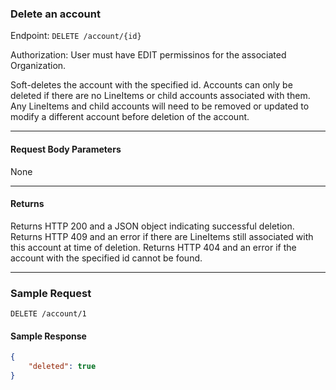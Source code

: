 ### Delete an account
Endpoint: `DELETE /account/{id}`

Authorization: User must have EDIT permissinos for the associated Organization.

Soft-deletes the account with the specified id. Accounts can only be deleted if there are no LineItems or child accounts associated with them. Any LineItems and child accounts will need to be removed or updated to modify a different account before deletion of the account.
___

#### Request Body Parameters
None
___
#### Returns
Returns HTTP 200 and a JSON object indicating successful deletion. Returns HTTP 409 and an error if there are LineItems still associated with this account at time of deletion. Returns HTTP 404 and an error if the account with the specified id cannot be found.
___


### Sample Request
`DELETE /account/1`


#### Sample Response
```json
{
    "deleted": true
}
```